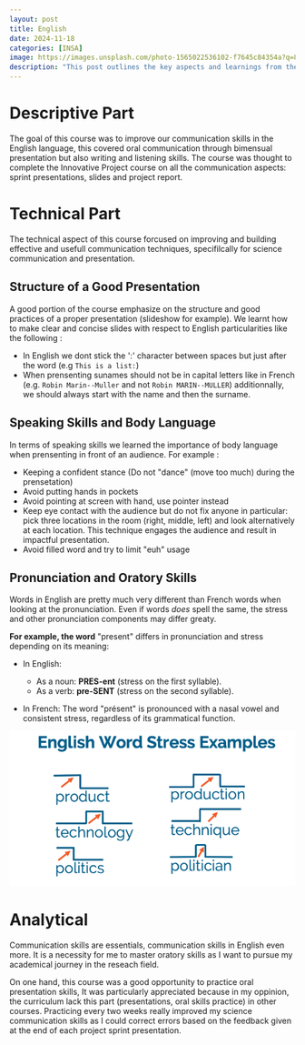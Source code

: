 ```yaml
---
layout: post
title: English
date: 2024-11-18
categories: [INSA]
image: https://images.unsplash.com/photo-1565022536102-f7645c84354a?q=80&w=2073&auto=format&fit=crop&ixlib=rb-4.0.3&ixid=M3wxMjA3fDB8MHxwaG90by1wYWdlfHx8fGVufDB8fHx8fA%3D%3D
description: "This post outlines the key aspects and learnings from the English communication course at INSA, focusing on presentation structure, speaking skills, and pronunciation."
---
```


# Descriptive Part

The goal of this course was to improve our communication skills in the English language, this covered oral communication through bimensual presentation but also writing and listening skills. The course was thought to complete the Innovative Project course on all the communication aspects: sprint presentations, slides and project report.

# Technical Part

The technical aspect of this course forcused on improving and building effective and usefull communication techniques, specifilcally for science communication and presentation.

## Structure of a Good Presentation

A good portion of the course emphasize on the structure and good practices of a proper presentation (slideshow for example). We learnt how to make clear and concise slides with respect to English particularities like the following :

- In English we dont stick the ':' character between spaces but just after the word (e.g `This is a list:`)
- When prensenting sunames should not be in capital letters like in French (e.g. `Robin Marin--Muller` and not `Robin MARIN--MULLER`) additionnally, we should always start with the name and then the surname. 

## Speaking Skills and Body Language

In terms of speaking skills we learned the importance of body language when prensenting in front of an audience. For example :

- Keeping a confident stance (Do not "dance" (move too much) during the prensetation)
- Avoid putting hands in pockets
- Avoid pointing at screen with hand, use pointer instead
- Keep eye contact with the audience but do not fix anyone in particular: pick three locations in the room (right, middle, left) and look alternatively at each location. This technique engages the audience and result in impactful presentation.
- Avoid filled word and try to limit "euh" usage


## Pronunciation and Oratory Skills

Words in English are pretty much very different than French words when looking at the pronunciation. Even if words *does* spell the same, the stress and other pronunciation components may differ greaty.

**For example, the word** "present" differs in pronunciation and stress depending on its meaning:  

- In English:  
  - As a noun: **PRES-ent** (stress on the first syllable).  
  - As a verb: **pre-SENT** (stress on the second syllable).  

- In French: The word "présent" is pronounced with a nasal vowel and consistent stress, regardless of its grammatical function.  


![Image](/assets/posts-images/portfolio-insa/english/image.png)






# Analytical

Communication skills are essentials, communication skills in English even more. It is a necessity for me to master oratory skills as I want to pursue my academical journey in the reseach field. 

On one hand, this course was a good opportunity to practice oral presentation skills, It was particularly appreciated because in my oppinion, the curriculum lack this part (presentations, oral skills practice) in other courses. Practicing every two weeks really improved my science communication skills as I could correct errors based on the feedback given at the end of each project sprint presentation.


